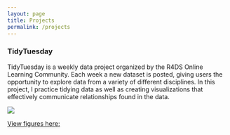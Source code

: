 ```yaml
---
layout: page
title: Projects
permalink: /projects
---
```


### TidyTuesday
TidyTuesday is a weekly data project organized by the R4DS Online Learning Community. Each week a new dataset is posted, giving users the opportunity to explore data from a variety of different disciplines. In this project, I practice tidying data as well as creating visualizations that effectively communicate relationships found in the data.

<img src="{{ site.url }}/images/TidyTuesday.jpg"/>

[View figures here:](https://github.com/kyledtorres/tidytuesday)
